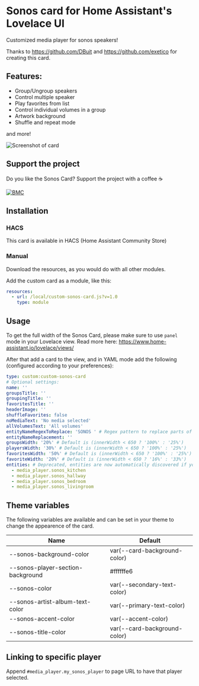 # Sonos card for Home Assistant's Lovelace UI
Customized media player for sonos speakers!

Thanks to https://github.com/DBuit and https://github.com/exetico for creating this card.

## Features:

* Group/Ungroup speakers
* Control multiple speaker
* Play favorites from list
* Control individual volumes in a group
* Artwork background
* Shuffle and repeat mode

and more!

![Screenshot of card](https://github.com/johanfrick/custom-sonos-card/raw/master/screenshot-custom-sonos-card.png)

## Support the project
Do you like the Sonos Card? Support the project with a coffee ☕️

[![BMC](https://www.buymeacoffee.com/assets/img/custom_images/white_img.png)](https://www.buymeacoffee.com/punxaphil)

## Installation
### HACS
This card is available in HACS (Home Assistant Community Store)

### Manual
Download the resources, as you would do with all other modules.

Add the custom card as a module, like this:
```yaml
resources:
  - url: /local/custom-sonos-card.js?v=1.0
    type: module
```

## Usage
To get the full width of the Sonos Card, please make sure to use `panel` mode in your Lovelace view. 
Read more here: https://www.home-assistant.io/lovelace/views/

After that add a card to the view, and in YAML mode add the following (configured according to your preferences):
```yaml
type: custom:custom-sonos-card
# Optional settings:
name: '' 
groupsTitle: '' 
groupingTitle: '' 
favoritesTitle: '' 
headerImage: '' 
shuffleFavorites: false 
noMediaText: 'No media selected' 
allVolumesText: 'All volumes'
entityNameRegexToReplace: 'SONOS ' # Regex pattern to replace parts of the entity names
entityNameReplacement: ''
groupsWidth: '20%' # Default is (innerWidth < 650 ? '100%' : '25%')
playersWidth: '30%' # Default is (innerWidth < 650 ? '100%' : '25%')
favoritesWidth: '50%' # Default is (innerWidth < 650 ? '100%' : '25%')
favoriteWidth: '20%' # Default is (innerWidth < 650 ? '16%' : '33%')
entities: # Deprecated, entities are now automatically discovered if you don't supply this setting
  - media_player.sonos_kitchen
  - media_player.sonos_hallway
  - media_player.sonos_bedroom
  - media_player.sonos_livingroom
```

## Theme variables
The following variables are available and can be set in your theme to change the appearence of the card.

| Name | Default |
|------|---------|
| --sonos-background-color | var(--card-background-color)
| --sonos-player-section-background | #ffffffe6
| --sonos-color | var(--secondary-text-color)
| --sonos-artist-album-text-color | var(--primary-text-color)
| --sonos-accent-color | var(--accent-color)
| --sonos-title-color | var(--card-background-color)

## Linking to specific player
Append `#media_player.my_sonos_player` to page URL to have that player selected. 